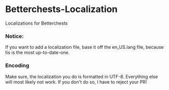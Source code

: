 Betterchests-Localization
=======================

Localizations for Betterchests

### Notice:

If you want to add a localization file, base it off the en_US.lang file, because tis is the most up-to-date-one.

### Encoding

Make sure, the localization you do is formatted in UTF-8. Everything else will most likely not work. If you don't do so, I have to reject your PR!
